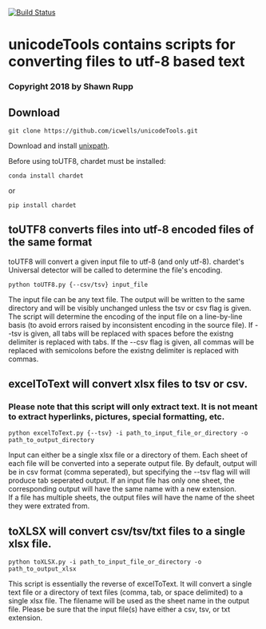 [![Build Status](https://travis-ci.com/icwells/unicodeTools.svg?branch=master)](https://travis-ci.com/icwells/unicodeTools)
# unicodeTools contains scripts for converting files to utf-8 based text  
### Copyright 2018 by Shawn Rupp  

## Download   

	git clone https://github.com/icwells/unicodeTools.git  

Download and install [unixpath](https://github.com/icwells/unixpath).  

Before using toUTF8, chardet must be installed:  

	conda install chardet  

or  

	pip install chardet  

## toUTF8 converts files into utf-8 encoded files of the same format
toUTF8 will convert a given input file to utf-8 (and only utf-8). chardet's Universal detector will be called to 
determine the file's encoding.

	python toUTF8.py {--csv/tsv} input_file  

The input file can be any text file. The output will be written to the same directory and will be visibly unchanged unless the tsv 
or csv flag is given. The script will determine the encoding of the input file on a line-by-line basis (to avoid errors raised by 
inconsistent encoding in the source file). If --tsv is given, all tabs will be replaced with spaces before the existng delimiter 
is replaced with tabs. If the --csv flag is given, all commas will be replaced with semicolons before the existng delimiter 
is replaced with commas.  

## excelToText will convert xlsx files to tsv or csv. 
### Please note that this script will only extract text. It is not meant to extract hyperlinks, pictures, special formatting, etc.  

	python excelToText.py {--tsv} -i path_to_input_file_or_directory -o path_to_output_directory  

Input can either be a single xlsx file or a directory of them. Each sheet of each file will be converted into a seperate output file. 
By default, output will be in csv format (comma seperated), but specifying the --tsv flag will will produce tab seperated output. 
If an input file has only one sheet, the corresponding output will have the same name with a new extension.   
If a file has multiple sheets, the output files will have the name of the sheet they were extrated from.   

## toXLSX will convert csv/tsv/txt files to a single xlsx file.  

	python toXLSX.py -i path_to_input_file_or_directory -o path_to_output_xlsx  

This script is essentially the reverse of excelToText. It will convert a single text file or a directory of text files 
(comma, tab, or space delimited) to a single xlsx file. The filename will be used as the sheet name in the output file. 
Please be sure that the input file(s) have either a csv, tsv, or txt extension.  
